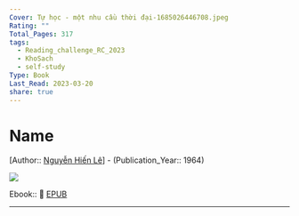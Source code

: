 ```yaml
---
Cover: Tự học - một nhu cầu thời đại-1685026446708.jpeg
Rating: ""
Total_Pages: 317
tags:
  - Reading_challenge_RC_2023
  - KhoSach
  - self-study
Type: Book
Last_Read: 2023-03-20
share: true
---
```


# Name
[Author:: [Nguyễn Hiến Lê](../../Nguy%E1%BB%85n%20Hi%E1%BA%BFn%20L%C3%AA.md)] - (Publication_Year:: 1964)

![](https://i.imgur.com/ZNQ7qRV.jpg)

Ebook:: 📘 [EPUB](https://onedrive.live.com/download?resid=E92BC60129512289%21136&authkey=!ALEupx-BFHlR64g)

---
